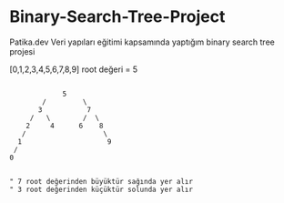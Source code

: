 # Binary-Search-Tree-Project
Patika.dev Veri yapıları eğitimi kapsamında yaptığım binary search tree projesi


[0,1,2,3,4,5,6,7,8,9] root değeri = 5

```

             5 
        /         \
       3           7
     /   \        /  \
    2     4      6    8
   /                   \
  1                     9
 /
0


" 7 root değerinden büyüktür sağında yer alır 
" 3 root değerinden küçüktür solunda yer alır 

```
